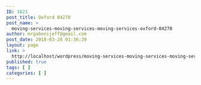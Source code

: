 ```yaml
---
ID: 1621
post_title: Oxford 04270
post_name: >
  moving-services-moving-services-moving-services-oxford-04270
author: mrgabonijeff@gmail.com
post_date: 2018-03-28 01:36:39
layout: page
link: >
  http://localhost/wordpress/moving-services-moving-services-moving-services-oxford-04270/
published: true
tags: [ ]
categories: [ ]
---
```

